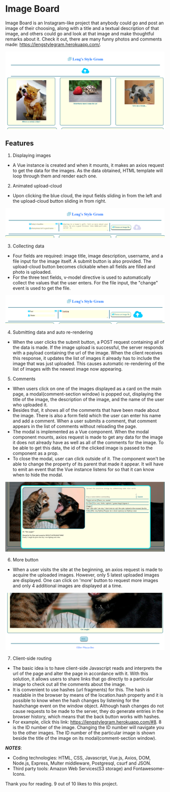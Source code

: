 # Image Board
Image Board is an Instagram-like project that anybody could go and post an image of their choosing, along with a title and a textual description of that image, and others could go and look at that image and make thoughtful remarks about it. Check it out, there are many funny photos and comments made: https://lengstylegram.herokuapp.com/.

<img src="Lengstylegram.png">

## Features
1) Displaying images
* A Vue instance is created and when it mounts, it makes an axios request to get the data for the images. As the data obtained, HTML template will loop through them and render each one.

2) Animated upload-cloud
* Upon clicking the blue cloud, the input fields sliding in from the left and the upload-cloud button sliding in from right.

<img src="before-upload.png">

3) Collecting data
* Four fields are required: image title, image description, username, and a file input for the image itself. A submit button is also provided. The upload-cloud button becomes clickable when all fields are filled and photo is uploaded. 
* For the three text fields, v-model directive is used to automatically collect the values that the user enters. For the file input, the "change" event is used to get the file.

<img src="cloud.png">

4) Submitting data and auto re-rendering
* When the user clicks the submit button, a POST request containing all of the data is made. If the image upload is successful, the server responds with a payload containing the url of the image. When the client receives this response, it updates the list of images it already has to include the image that was just uploaded. This causes automatic re-rendering of the list of images with the newest image now appearing.

5) Comments
* When users click on one of the images displayed as a card on the main page, a modal(comment-section window) is popped out, displaying the title of the image, the description of the image, and the name of the user who uploaded it. 
* Besides that, it shows all of the comments that have been made about the image. There is also a form field which the user can enter his name and add a comment. When a user submits a comment, that comment appears in the list of comments without reloading the page.
* The modal is implemented as a Vue component. When the modal component mounts, axios request is made to get any data for the image it does not already have as well as all of the comments for the image. To be able to get this data, the id of the clicked image is passed to the component as a prop.
* To close the modal, user can click outside of it. The component won't be able to change the property of its parent that made it appear. It will have to emit an event that the Vue instance listens for so that it can know when to hide the modal.

<img src="comments.png">

6) More button
* When a user visits the site at the beginning, an axios request is made to acquire the uploaded images. However, only 5 latest uploaded images are displayed. One can click on 'more' button to request more images and only 4 additional images are displayed at a time.

<img src="more.png">

7) Client-side routing
* The basic idea is to have client-side Javascript reads and interprets the url of the page and alter the page in accordance with it. With this solution, it allows users to share links that go directly to a particular image to check out all the comments about the image.
* It is convenient to use hashes (url fragments) for this. The hash is readable in the browser by means of the location.hash property and it is possible to know when the hash changes by listening for the hashchange event on the window object. Although hash changes do not cause requests to be made to the server, they do generate entries in the browser history, which means that the back button works with hashes. 
* For example, click this link: https://lengstylegram.herokuapp.com/#8. 8 is the ID number of the image. Changing the ID number will navigate you to the other images. The ID number of the particular image is shown beside the title of the image on its modal(comment-section window).

**_NOTES_**:
* Coding technologies: HTML, CSS, Javascript, Vue.js, Axios, DOM, Node.js, Express, Multer middleware, Postgresql, csurf and JSON.
* Third party tools: Amazon Web Services(S3 storage) and Fontawesome-Icons.

Thank you for reading. 9 out of 10 likes to this project.
